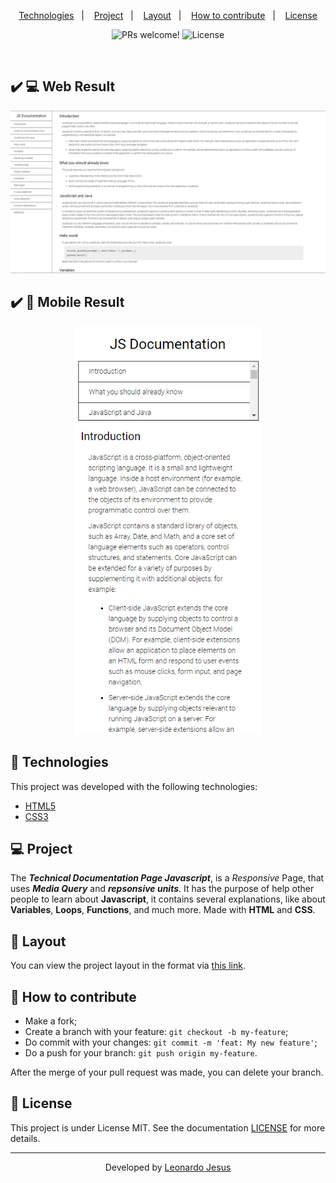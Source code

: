 <p align="center">
  <a href="#-Technologies">Technologies</a>&nbsp;&nbsp;&nbsp;|&nbsp;&nbsp;&nbsp;
  <a href="#-Project">Project</a>&nbsp;&nbsp;&nbsp;|&nbsp;&nbsp;&nbsp;
  <a href="#-layout">Layout</a>&nbsp;&nbsp;&nbsp;|&nbsp;&nbsp;&nbsp;
  <a href="#-How-to-contribute">How to contribute</a>&nbsp;&nbsp;&nbsp;|&nbsp;&nbsp;&nbsp;
  <a href="#memo-license">License</a>
</p>

<p align="center">
 <img src="https://img.shields.io/static/v1?label=PRs&message=welcome&color=7159c1&labelColor=000000" alt="PRs welcome!" />

  <img alt="License" src="https://img.shields.io/static/v1?label=license&message=MIT&color=7159c1&labelColor=000000">
</p>

<br>

## :heavy_check_mark: :computer: Web Result

<p align="center">
    <img alt="Web" src="./layout-web.png" width="900px">
</p>

## :heavy_check_mark: :iphone: Mobile Result

<p align="center">
    <img alt="Mobile" src="./layout-mobile.png" width="300px">
</p>

## 🚀 Technologies

This project was developed with the following technologies:

- [HTML5](https://en.wikipedia.org/wiki/HTML5)
- [CSS3](https://en.wikipedia.org/wiki/Cascading_Style_Sheets#CSS_3)

## 💻 Project

The ***Technical Documentation Page Javascript***,  is a *Responsive* Page, that uses ***Media Query*** and ***repsonsive units***. It has the purpose of help other people to learn about **Javascript**, it contains several explanations, like about **Variables**, **Loops**, **Functions**, and much more. Made with **HTML** and **CSS**.

## 🔖 Layout

You can view the project layout in the format via [this link](<https://codepen.io/leonardoj02/pen/OJMgxox>).

## 🤔 How to contribute

- Make a fork;
- Create a branch with your feature: `git checkout -b my-feature`;
- Do commit with your changes: `git commit -m 'feat: My new feature'`;
- Do a push for your branch: `git push origin my-feature`.

After the merge of your pull request was made, you can delete your branch.

## :memo: License

This project is under License MIT. See the documentation [LICENSE](LICENSE.md) for more details.

---

<p align="center">Developed by <a href="https://www.linkedin.com/in/leonardojesus02/">Leonardo Jesus</a>

